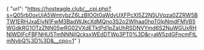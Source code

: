 {
  "url": "https://hosteagle.club/__cpi.php?s=Q05rb0oxUjA5WmtybzZ6LzBIOGt0aWdyUXFPcXl5Z2N5UVpza0ZZRW5BTW1ERHJxaElyN1FwM3BadWJkcXdMQno3S2o2Wlhaa0hpT0lpNmdFMVB5WGdkRG1OTzZNN05wRG02VXdETktPd1pZaUhRSDNVYmd6S2NuWGUxRHNlWDlFcFBFNHU5TmNNNjlQcksxWEdDTWp3PT0%3D&r=aW5zdGFncmFtLmNvbQ%3D%3D&__cpo=1"
}
